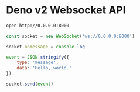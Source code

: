 # Deno v2 Websocket API



```bash
open http://0.0.0.0:8000
```

```js
const socket = new WebSocket('ws://0.0.0.0:8000')

socket.onmessage = console.log

event = JSON.stringify({
    type: 'message',
    data: 'Hello, world.'
})

socket.send(event)
```



